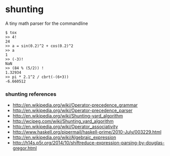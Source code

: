 # shunting
A tiny math parser for the commandline

```
$ tox
>> 4!
24
>> a = sin(0.2)^2 + cos(0.2)^2
>> a
1
>> (-3)!
NaN
>> (84 % (5/2)) !
1.32934
>> pi * 2.1^2 / cbrt(-(6+3))
-6.660512
```

### shunting references
* http://en.wikipedia.org/wiki/Operator-precedence_grammar
* http://en.wikipedia.org/wiki/Operator-precedence_parser
* http://en.wikipedia.org/wiki/Shunting-yard_algorithm
* http://wcipeg.com/wiki/Shunting_yard_algorithm
* http://en.wikipedia.org/wiki/Operator_associativity
* http://www.haskell.org/pipermail/haskell-prime/2010-July/003229.html
* http://en.wikipedia.org/wiki/Algebraic_expression
* http://h14s.p5r.org/2014/10/shiftreduce-expression-parsing-by-douglas-gregor.html
